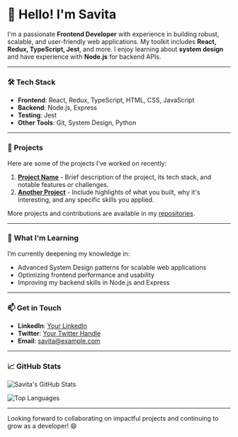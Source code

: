 # 👋 Hello! I'm Savita

I'm a passionate **Frontend Developer** with experience in building robust, scalable, and user-friendly web applications. My toolkit includes **React, Redux, TypeScript, Jest**, and more. I enjoy learning about **system design** and have experience with **Node.js** for backend APIs. 

---

### 🛠️ Tech Stack

- **Frontend**: React, Redux, TypeScript, HTML, CSS, JavaScript
- **Backend**: Node.js, Express
- **Testing**: Jest
- **Other Tools**: Git, System Design, Python

---

### 🚀 Projects

Here are some of the projects I’ve worked on recently:

1. **[Project Name](#)** - Brief description of the project, its tech stack, and notable features or challenges.
2. **[Another Project](#)** - Include highlights of what you built, why it's interesting, and any specific skills you applied.
   
More projects and contributions are available in my [repositories](https://github.com/yourusername?tab=repositories).

---

### 🌱 What I'm Learning

I’m currently deepening my knowledge in:
- Advanced System Design patterns for scalable web applications
- Optimizing frontend performance and usability
- Improving my backend skills in Node.js and Express

---

### 📫 Get in Touch

- **LinkedIn**: [Your LinkedIn](#)
- **Twitter**: [Your Twitter Handle](#)
- **Email**: [savita@example.com](mailto:savita@example.com)

---

### 📈 GitHub Stats

![Savita's GitHub Stats](https://github-readme-stats.vercel.app/api?username=yourusername&show_icons=true&theme=radical)

![Top Languages](https://github-readme-stats.vercel.app/api/top-langs/?username=yourusername&layout=compact&theme=radical)

---

Looking forward to collaborating on impactful projects and continuing to grow as a developer! 😄
